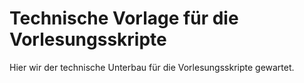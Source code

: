 # Technische Vorlage für die Vorlesungsskripte

Hier wir der technische Unterbau für die Vorlesungsskripte gewartet.


